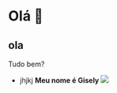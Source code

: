 # Olá 👋
## ola
Tudo bem?
- jhjkj
**Meu nome é Gisely**
![](https://t2.gstatic.com/licensed-image?q=tbn:ANd9GcRoZC_JQAsW5rB_YteF6L0u0o94iMUKzkHxa8ibXSoB79pY8mNVv5BnbKehy7mZTEBS)

<!--
💙
**GiihMimi2001/GiihMimi2001** is a ✨ _special_ ✨ repository because its `README.md` (this file) appears on your GitHub profile.

Here are some ideas to get you started:

- 🔭 I’m currently working on ...
- 🌱 I’m currently learning ...
- 👯 I’m looking to collaborate on ...
- 🤔 I’m looking for help with ...
- 💬 Ask me about ...
- 📫 How to reach me: ...
- 😄 Pronouns: ...
- ⚡ Fun fact: ...
-->
